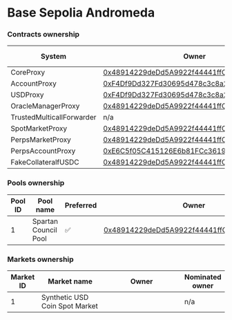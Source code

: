 # Base Sepolia Andromeda

### Contracts ownership

| System                    | Owner                                                                                                                         | Nominated owner |
| ------------------------- | ----------------------------------------------------------------------------------------------------------------------------- | --------------- |
| CoreProxy                 | [0x48914229deDd5A9922f44441ffCCfC2Cb7856Ee9](https://sepolia.basescan.org/address/0x48914229deDd5A9922f44441ffCCfC2Cb7856Ee9) | n/a             |
| AccountProxy              | [0xF4Df9Dd327Fd30695d478c3c8a2fffAddcdD0d31](https://sepolia.basescan.org/address/0xF4Df9Dd327Fd30695d478c3c8a2fffAddcdD0d31) | n/a             |
| USDProxy                  | [0xF4Df9Dd327Fd30695d478c3c8a2fffAddcdD0d31](https://sepolia.basescan.org/address/0xF4Df9Dd327Fd30695d478c3c8a2fffAddcdD0d31) | n/a             |
| OracleManagerProxy        | [0x48914229deDd5A9922f44441ffCCfC2Cb7856Ee9](https://sepolia.basescan.org/address/0x48914229deDd5A9922f44441ffCCfC2Cb7856Ee9) | n/a             |
| TrustedMulticallForwarder | n/a                                                                                                                           | n/a             |
| SpotMarketProxy           | [0x48914229deDd5A9922f44441ffCCfC2Cb7856Ee9](https://sepolia.basescan.org/address/0x48914229deDd5A9922f44441ffCCfC2Cb7856Ee9) | n/a             |
| PerpsMarketProxy          | [0x48914229deDd5A9922f44441ffCCfC2Cb7856Ee9](https://sepolia.basescan.org/address/0x48914229deDd5A9922f44441ffCCfC2Cb7856Ee9) | n/a             |
| PerpsAccountProxy         | [0xE6C5f05C415126E6b81FCc3619f65Db2fCAd58D0](https://sepolia.basescan.org/address/0xE6C5f05C415126E6b81FCc3619f65Db2fCAd58D0) | n/a             |
| FakeCollateralfUSDC       | [0x48914229deDd5A9922f44441ffCCfC2Cb7856Ee9](https://sepolia.basescan.org/address/0x48914229deDd5A9922f44441ffCCfC2Cb7856Ee9) | n/a             |

### Pools ownership

| Pool ID | Pool name            | Preferred | Owner                                                                                                                         | Nominated owner |
| ------- | -------------------- | --------- | ----------------------------------------------------------------------------------------------------------------------------- | --------------- |
| 1       | Spartan Council Pool | ✅         | [0x48914229deDd5A9922f44441ffCCfC2Cb7856Ee9](https://sepolia.basescan.org/address/0x48914229deDd5A9922f44441ffCCfC2Cb7856Ee9) | n/a             |

### Markets ownership

<table data-full-width="false"><thead><tr><th>Market ID</th><th width="296">Market name</th><th width="467">Owner</th><th>Nominated owner</th></tr></thead><tbody><tr><td>1</td><td>Synthetic USD Coin Spot Market</td><td></td><td>n/a</td></tr></tbody></table>
